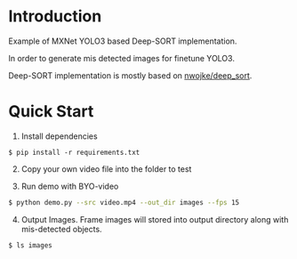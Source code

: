 # Introduction

Example of MXNet YOLO3 based Deep-SORT implementation.

In order to generate mis detected images for finetune YOLO3.

Deep-SORT implementation is mostly based on [nwojke/deep_sort](https://github.com/nwojke/deep_sort).

# Quick Start

1. Install dependencies

```
$ pip install -r requirements.txt
```

2. Copy your own video file into the folder to test

3. Run demo with BYO-video

```bash
$ python demo.py --src video.mp4 --out_dir images --fps 15
```

4. Output Images. Frame images will stored into output directory along with mis-detected objects.

```bash
$ ls images
```